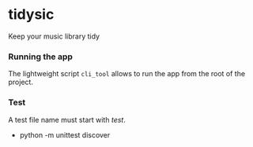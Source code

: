 # tidysic

Keep your music library tidy

### Running the app

The lightweight script `cli_tool` allows to run the app from the root of the 
project.

### Test

A test file name must start with *test*.

* python -m unittest discover

